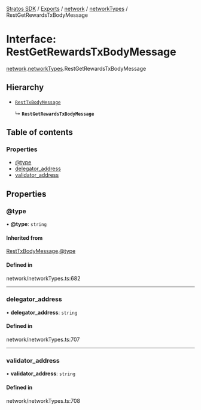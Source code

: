 [Stratos SDK](../README.md) / [Exports](../modules.md) / [network](../modules/network.md) / [networkTypes](../modules/network.networkTypes.md) / RestGetRewardsTxBodyMessage

# Interface: RestGetRewardsTxBodyMessage

[network](../modules/network.md).[networkTypes](../modules/network.networkTypes.md).RestGetRewardsTxBodyMessage

## Hierarchy

- [`RestTxBodyMessage`](network.networkTypes.RestTxBodyMessage.md)

  ↳ **`RestGetRewardsTxBodyMessage`**

## Table of contents

### Properties

- [@type](network.networkTypes.RestGetRewardsTxBodyMessage.md#@type)
- [delegator\_address](network.networkTypes.RestGetRewardsTxBodyMessage.md#delegator_address)
- [validator\_address](network.networkTypes.RestGetRewardsTxBodyMessage.md#validator_address)

## Properties

### @type

• **@type**: `string`

#### Inherited from

[RestTxBodyMessage](network.networkTypes.RestTxBodyMessage.md).[@type](network.networkTypes.RestTxBodyMessage.md#@type)

#### Defined in

network/networkTypes.ts:682

___

### delegator\_address

• **delegator\_address**: `string`

#### Defined in

network/networkTypes.ts:707

___

### validator\_address

• **validator\_address**: `string`

#### Defined in

network/networkTypes.ts:708
